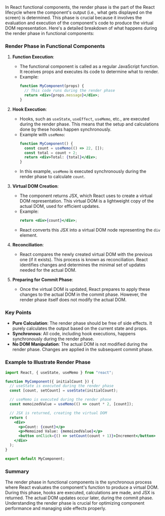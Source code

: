 In React functional components, the render phase is the part of the React lifecycle where the component's output (i.e., what gets displayed on the screen) is determined. This phase is crucial because it involves the evaluation and execution of the component's code to produce the virtual DOM representation. Here's a detailed breakdown of what happens during the render phase in functional components:

### Render Phase in Functional Components

1. **Function Execution**:

   - The functional component is called as a regular JavaScript function. It receives props and executes its code to determine what to render.
   - Example:
     ```jsx
     function MyComponent(props) {
       // This code runs during the render phase
       return <div>{props.message}</div>;
     }
     ```

2. **Hook Execution**:

   - Hooks, such as `useState`, `useEffect`, `useMemo`, etc., are executed during the render phase. This means that the setup and calculations done by these hooks happen synchronously.
   - Example with `useMemo`:
     ```jsx
     function MyComponent() {
       const count = useMemo(() => 22, []);
       const total = count + 2;
       return <div>Total: {total}</div>;
     }
     ```
   - In this example, `useMemo` is executed synchronously during the render phase to calculate `count`.

3. **Virtual DOM Creation**:

   - The component returns JSX, which React uses to create a virtual DOM representation. This virtual DOM is a lightweight copy of the actual DOM, used for efficient updates.
   - Example:
     ```jsx
     return <div>{count}</div>;
     ```
   - React converts this JSX into a virtual DOM node representing the `div` element.

4. **Reconciliation**:

   - React compares the newly created virtual DOM with the previous one (if it exists). This process is known as reconciliation. React identifies changes and determines the minimal set of updates needed for the actual DOM.

5. **Preparing for Commit Phase**:
   - Once the virtual DOM is updated, React prepares to apply these changes to the actual DOM in the commit phase. However, the render phase itself does not modify the actual DOM.

### Key Points

- **Pure Calculation**: The render phase should be free of side effects. It purely calculates the output based on the current state and props.
- **Synchronous**: All code, including hook executions, happens synchronously during the render phase.
- **No DOM Manipulation**: The actual DOM is not modified during the render phase. Changes are applied in the subsequent commit phase.

### Example to Illustrate Render Phase

```jsx
import React, { useState, useMemo } from "react";

function MyComponent({ initialCount }) {
  // useState is executed during the render phase
  const [count, setCount] = useState(initialCount);

  // useMemo is executed during the render phase
  const memoizedValue = useMemo(() => count * 2, [count]);

  // JSX is returned, creating the virtual DOM
  return (
    <div>
      <p>Count: {count}</p>
      <p>Memoized Value: {memoizedValue}</p>
      <button onClick={() => setCount(count + 1)}>Increment</button>
    </div>
  );
}

export default MyComponent;
```

### Summary

The render phase in functional components is the synchronous process where React evaluates the component's function to produce a virtual DOM. During this phase, hooks are executed, calculations are made, and JSX is returned. The actual DOM updates occur later, during the commit phase. Understanding the render phase is crucial for optimizing component performance and managing side effects properly.
